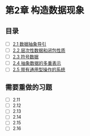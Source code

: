 # 第2章 构造数据现象

## 目录
- [ ] [2.1 数据抽象导引](2.1)
- [ ] [2.2 层次性数据和闭包性质](2.2)
- [ ] [2.3 符号数据](2.3)
- [ ] [2.4 抽象数据的多重表示](2.4)
- [ ] [2.5 带有通用型操作的系统](2.5)

## 需要重做的习题
- [ ] 2.11
- [ ] 2.12
- [ ] 2.13
- [ ] 2.14
- [ ] 2.15
- [ ] 2.16